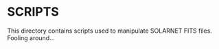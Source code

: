 # SCRIPTS
This directory contains scripts used to manipulate SOLARNET FITS files.
Fooling around...

